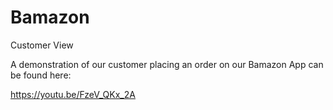 # Bamazon

Customer View

A demonstration of our customer placing an order on our Bamazon App can be found here:

https://youtu.be/FzeV_QKx_2A
